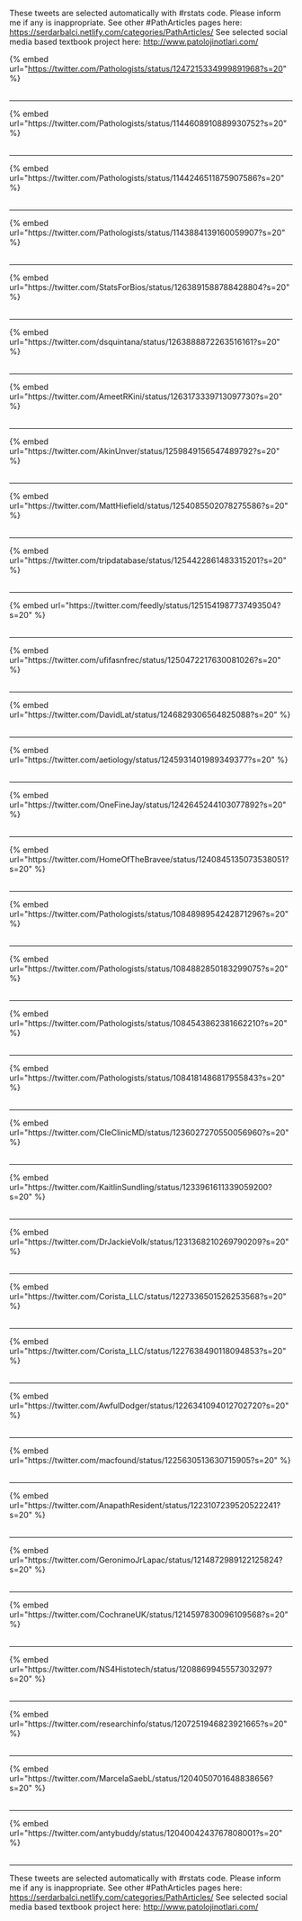 

These tweets are selected automatically with #rstats code. Please inform me if any is inappropriate.
See other #PathArticles pages here: https://serdarbalci.netlify.com/categories/PathArticles/ 
See selected social media based textbook project here: http://www.patolojinotlari.com/

{% embed url="https://twitter.com/Pathologists/status/1247215334999891968?s=20" %}<br>
<br>
<hr>
{% embed url="https://twitter.com/Pathologists/status/1144608910889930752?s=20" %}<br>
<br>
<hr>
{% embed url="https://twitter.com/Pathologists/status/1144246511875907586?s=20" %}<br>
<br>
<hr>
{% embed url="https://twitter.com/Pathologists/status/1143884139160059907?s=20" %}<br>
<br>
<hr>
{% embed url="https://twitter.com/StatsForBios/status/1263891588788428804?s=20" %}<br>
<br>
<hr>
{% embed url="https://twitter.com/dsquintana/status/1263888872263516161?s=20" %}<br>
<br>
<hr>
{% embed url="https://twitter.com/AmeetRKini/status/1263173339713097730?s=20" %}<br>
<br>
<hr>
{% embed url="https://twitter.com/AkinUnver/status/1259849156547489792?s=20" %}<br>
<br>
<hr>
{% embed url="https://twitter.com/MattHiefield/status/1254085502078275586?s=20" %}<br>
<br>
<hr>
{% embed url="https://twitter.com/tripdatabase/status/1254422861483315201?s=20" %}<br>
<br>
<hr>
{% embed url="https://twitter.com/feedly/status/1251541987737493504?s=20" %}<br>
<br>
<hr>
{% embed url="https://twitter.com/ufifasnfrec/status/1250472217630081026?s=20" %}<br>
<br>
<hr>
{% embed url="https://twitter.com/DavidLat/status/1246829306564825088?s=20" %}<br>
<br>
<hr>
{% embed url="https://twitter.com/aetiology/status/1245931401989349377?s=20" %}<br>
<br>
<hr>
{% embed url="https://twitter.com/OneFineJay/status/1242645244103077892?s=20" %}<br>
<br>
<hr>
{% embed url="https://twitter.com/HomeOfTheBravee/status/1240845135073538051?s=20" %}<br>
<br>
<hr>
{% embed url="https://twitter.com/Pathologists/status/1084898954242871296?s=20" %}<br>
<br>
<hr>
{% embed url="https://twitter.com/Pathologists/status/1084882850183299075?s=20" %}<br>
<br>
<hr>
{% embed url="https://twitter.com/Pathologists/status/1084543862381662210?s=20" %}<br>
<br>
<hr>
{% embed url="https://twitter.com/Pathologists/status/1084181486817955843?s=20" %}<br>
<br>
<hr>
{% embed url="https://twitter.com/CleClinicMD/status/1236027270550056960?s=20" %}<br>
<br>
<hr>
{% embed url="https://twitter.com/KaitlinSundling/status/1233961611339059200?s=20" %}<br>
<br>
<hr>
{% embed url="https://twitter.com/DrJackieVolk/status/1231368210269790209?s=20" %}<br>
<br>
<hr>
{% embed url="https://twitter.com/Corista_LLC/status/1227336501526253568?s=20" %}<br>
<br>
<hr>
{% embed url="https://twitter.com/Corista_LLC/status/1227638490118094853?s=20" %}<br>
<br>
<hr>
{% embed url="https://twitter.com/AwfulDodger/status/1226341094012702720?s=20" %}<br>
<br>
<hr>
{% embed url="https://twitter.com/macfound/status/1225630513630715905?s=20" %}<br>
<br>
<hr>
{% embed url="https://twitter.com/AnapathResident/status/1223107239520522241?s=20" %}<br>
<br>
<hr>
{% embed url="https://twitter.com/GeronimoJrLapac/status/1214872989122125824?s=20" %}<br>
<br>
<hr>
{% embed url="https://twitter.com/CochraneUK/status/1214597830096109568?s=20" %}<br>
<br>
<hr>
{% embed url="https://twitter.com/NS4Histotech/status/1208869945557303297?s=20" %}<br>
<br>
<hr>
{% embed url="https://twitter.com/researchinfo/status/1207251946823921665?s=20" %}<br>
<br>
<hr>
{% embed url="https://twitter.com/MarcelaSaebL/status/1204050701648838656?s=20" %}<br>
<br>
<hr>
{% embed url="https://twitter.com/antybuddy/status/1204004243767808001?s=20" %}<br>
<br>
<hr>


These tweets are selected automatically with #rstats code. Please inform me if any is inappropriate.
See other #PathArticles pages here: https://serdarbalci.netlify.com/categories/PathArticles/ 
See selected social media based textbook project here: http://www.patolojinotlari.com/
